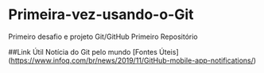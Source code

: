 # Primeira-vez-usando-o-Git
Primeiro desafio e projeto Git/GitHub
Primeiro Repositório

##Link Útil
Notícia do Git pelo mundo
[Fontes Úteis] (https://www.infoq.com/br/news/2019/11/GitHub-mobile-app-notifications/)
